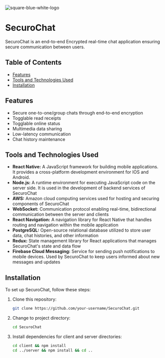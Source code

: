 
![square-blue-white-logo](https://github.com/aggie-coding-club/SecuroChat/assets/113648300/e676541d-4b17-4a03-8365-a94528cebb41)

# SecuroChat
SecuroChat is an end-to-end Encrypted real-time chat application ensuring secure communication between users.

## Table of Contents

- [Features](#features)
- [Tools and Technologies Used](#tools)
- [Installation](#installation)

## Features

- Secure one-to-one/group chats through end-to-end encryption
- Togglable read receipts
- Togglable online status
- Multimedia data sharing
- Low-latency communication
- Chat history maintenance

## Tools and Technologies Used

- **React Native:** A JavaScript framework for building mobile applications. It provides a cross-platform development environment for IOS and Android.
- **Node.js:** A runtime environment for executing JavaScript code on the server side. It is used in the development of backend services of SecuroChat
- **AWS:** Amazon cloud computing services used for hosting and securing components of SecuroChat
- **WebSocket:** Communication protocol enabling real-time, bidirectional communication between the server and clients
- **React Navigation:** A navigation library for React Native that handles routing and navigation within the mobile application
- **PostgreSQL:** Open-source relational database utilized to store user data, chat histories, and other information
- **Redux:** State management library for React applications that manages SecuroChat's state and data flow
- **Firebase Cloud Messaging:** Service for sending push notifications to mobile devices. Used by SecuroChat to keep users informed about new messages and updates

## Installation

To set up SecuroChat, follow these steps: 

1. Clone this repository:
   ```sh
   git clone https://github.com/your-username/SecuroChat.git
2. Change to project directory:
   ```sh
   cd SecuroChat
3. Install dependencies for client and server directories:
   ```sh
   cd client && npm install
   cd ../server && npm install && cd ..
   ```
   

